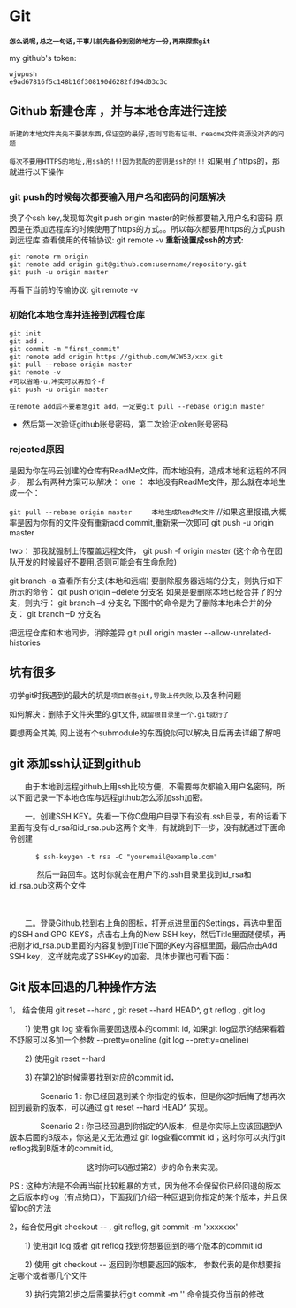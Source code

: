 # Git

**`怎么说呢,总之一句话,干事儿前先备份到别的地方一份,再来探索git`**

my github's token:
```
wjwpush
e9ad67816f5c148b16f308190d6282fd94d03c3c
```

## Github 新建仓库 ，并与本地仓库进行连接

`新建的本地文件夹先不要装东西,保证空的最好,否则可能有证书、readme文件资源没对齐的问题`

`每次不要用HTTPS的地址,用ssh的!!!因为我配的密钥是ssh的!!!`
如果用了https的，那就进行以下操作

### git push的时候每次都要输入用户名和密码的问题解决
换了个ssh key,发现每次git push origin master的时候都要输入用户名和密码
原因是在添加远程库的时候使用了https的方式。。所以每次都要用https的方式push到远程库
查看使用的传输协议:
git remote -v
**重新设置成ssh的方式:**
```shell
git remote rm origin
git remote add origin git@github.com:username/repository.git
git push -u origin master
```
再看下当前的传输协议:
git remote -v

### 初始化本地仓库并连接到远程仓库
```shell
git init
git add .
git commit -m "first_commit"
git remote add origin https://github.com/WJW53/xxx.git
git pull --rebase origin master
git remote -v
#可以省略-u,冲突可以再加个-f
git push -u origin master
```
`在remote add后不要着急git add，一定要git pull --rebase origin master`

- 然后第一次验证github账号密码，第二次验证token账号密码
### rejected原因
是因为你在码云创建的仓库有ReadMe文件，而本地没有，造成本地和远程的不同步，
那么有两种方案可以解决：
one ：
本地没有ReadMe文件，那么就在本地生成一个：

`git pull --rebase origin master     本地生成ReadMe文件`
//如果这里报错,大概率是因为你有的文件没有重新add commit,重新来一次即可
git push -u origin master

two：
那我就强制上传覆盖远程文件，
git push -f origin master
(这个命令在团队开发的时候最好不要用,否则可能会有生命危险)

git branch -a 查看所有分支(本地和远端)
要删除服务器远端的分支，则执行如下所示的命令：
git push origin –delete 分支名
如果是要删除本地已经合并了的分支，则执行：
git branch –d 分支名
下图中的命令是为了删除本地未合并的分支：
git branch –D 分支名

把远程仓库和本地同步，消除差异
git pull origin master --allow-unrelated-histories


## 坑有很多

初学git时我遇到的最大的坑是`项目嵌套git,导致上传失败`,以及各种问题

如何解决：删除子文件夹里的.git文件, `就留根目录里一个.git就行了`

要想两全其美, 网上说有个submodule的东西貌似可以解决,日后再去详细了解吧


## git 添加ssh认证到github
　　由于本地到远程github上用ssh比较方便，不需要每次都输入用户名密码，所以下面记录一下本地仓库与远程github怎么添加ssh加密。

　　一。创建SSH KEY。先看一下你C盘用户目录下有没有.ssh目录，有的话看下里面有没有id_rsa和id_rsa.pub这两个文件，有就跳到下一步，没有就通过下面命令创建
```shell
　　　　$ ssh-keygen -t rsa -C "youremail@example.com"
```
　　  　 然后一路回车。这时你就会在用户下的.ssh目录里找到id_rsa和id_rsa.pub这两个文件   

　　　　

　　二。登录Github,找到右上角的图标，打开点进里面的Settings，再选中里面的SSH and GPG KEYS，点击右上角的New SSH key，然后Title里面随便填，再把刚才id_rsa.pub里面的内容复制到Title下面的Key内容框里面，最后点击Add SSH key，这样就完成了SSHKey的加密。具体步骤也可看下面：


## Git 版本回退的几种操作方法
1， 结合使用 git reset --hard <commit id> , git reset --hard HEAD^,  git reflog , git log

　　1) 使用 git log 查看你需要回退版本的commit id, 如果git log显示的结果看着不舒服可以多加一个参数 --pretty=oneline (git log --pretty=oneline)

　　2)  使用git reset  --hard <commit id>

　　3)  在第2)的时候需要找到对应的commit id， 

　　　　Scenario 1 : 你已经回退到某个你指定的版本，但是你这时后悔了想再次回到最新的版本，可以通过 git reset --hard HEAD^ 实现。

　　　　Scenario 2 : 你已经回退到你指定的A版本，但是你实际上应该回退到A版本后面的B版本，你这是又无法通过 git log查看commit id；这时你可以执行git reflog找到B版本的commit id。

　　　　　　　　　　这时你可以通过第2）步的命令来实现。

 PS : 这种方法是不会再当前比较粗暴的方式，因为他不会保留你已经回退的版本之后版本的log（有点拗口），下面我们介绍一种回退到你指定的某个版本，并且保留log的方法

 

2，结合使用git checkout  <commit id> -- <paths>, git reflog, git commit -m 'xxxxxxx'

　　1) 使用git log 或者 git reflog 找到你想要回到的哪个版本的commit id

　　2) 使用 git checkout <commit id> -- <paths> 返回到你想要返回的版本， <paths>参数代表的是你想要指定哪个或者哪几个文件 

　　3) 执行完第2)步之后需要执行git commit -m '' 命令提交你当前的修改